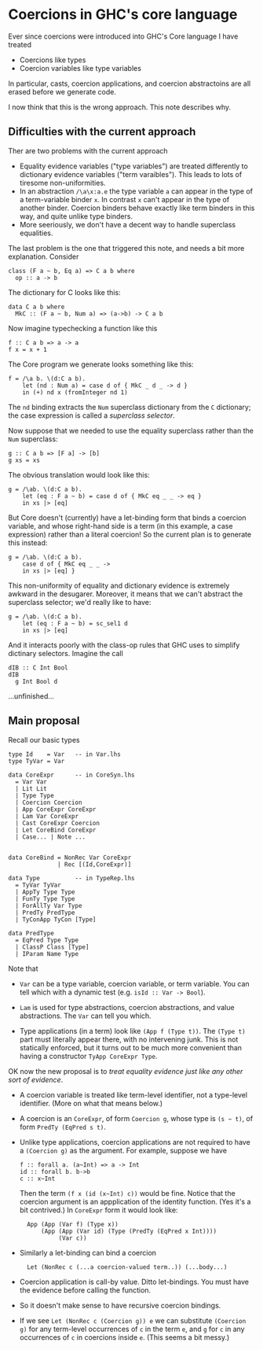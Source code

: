 # Coercions in GHC's core language


Ever since coercions were introduced into GHC's Core language
I have treated

- Coercions like types
- Coercion variables like type variables


In particular, casts, coercion applications, and coercion 
abstractoins are all erased before we generate code.


I now think that this is the wrong approach.  This note describes why.

## Difficulties with the current approach


Ther are two problems with the current approach

- Equality evidence variables ("type variables") are treated differently to dictionary evidence variables ("term varaibles"). This leads to lots of tiresome non-uniformities.
- In an abstraction `/\a\x:a.e` the type variable `a` can appear in the type of a term-variable binder `x`.  In contrast `x` can't appear in the type of another binder.  Coercion binders behave exactly like term binders in this way, and quite unlike type binders.
- More seeriously, we don't have a decent way to handle superclass equalities.


The last problem is the one that triggered this note, and needs a bit more explanation.  Consider

```wiki
class (F a ~ b, Eq a) => C a b where
  op :: a -> b
```


The dictionary for C looks like this:

```wiki
data C a b where
  MkC :: (F a ~ b, Num a) => (a->b) -> C a b
```


Now imagine typechecking a function like this

```wiki
f :: C a b => a -> a 
f x = x + 1
```


The Core program we generate looks something like this:

```wiki
f = /\a b. \(d:C a b).
    let (nd : Num a) = case d of { MkC _ d _ -> d }
    in (+) nd x (fromInteger nd 1)
```


The `nd` binding extracts the `Num` superclass dictionary from the
`C` dictionary; the case expression is called a *superclass selector*.


Now suppose that we needed to use the equality superclass rather than
the `Num` superclass:

```wiki
g :: C a b => [F a] -> [b]
g xs = xs
```


The obvious translation would look like this:

```wiki
g = /\ab. \(d:C a b).
    let (eq : F a ~ b) = case d of { MkC eq _ _ -> eq }
    in xs |> [eq]
```


But Core doesn't (currently) have a let-binding form that binds a coercion 
variable, and whose right-hand side is a term (in this example, a case expression)
rather than a literal coercion!  So the current plan is to generate this 
instead:

```wiki
g = /\ab. \(d:C a b).
    case d of { MkC eq _ _ -> 
    in xs |> [eq] }
```


This non-uniformity of equality and dictionary evidence 
is extremely awkward in the desugarer. Moreover, it means that we can't abstract
the superclass selector; we'd really like to have:

```wiki
g = /\ab. \(d:C a b).
    let (eq : F a ~ b) = sc_sel1 d
    in xs |> [eq]
```


And it interacts poorly with the class-op rules that GHC uses to simplify
dictinary selectors.  Imagine the call

```wiki
dIB :: C Int Bool
dIB
  g Int Bool d
```


...unfinished...

## Main proposal


Recall our basic types

```wiki
type Id    = Var   -- in Var.lhs
type TyVar = Var

data CoreExpr      -- in CoreSyn.lhs
  = Var Var 
  | Lit Lit
  | Type Type
  | Coercion Coercion
  | App CoreExpr CoreExpr
  | Lam Var CoreExpr
  | Cast CoreExpr Coercion
  | Let CoreBind CoreExpr
  | Case... | Note ...


data CoreBind = NonRec Var CoreExpr
              | Rec [(Id,CoreExpr)]

data Type          -- in TypeRep.lhs
  = TyVar TyVar
  | AppTy Type Type
  | FunTy Type Type
  | ForAllTy Var Type
  | PredTy PredType
  | TyConApp TyCon [Type]

data PredType
  = EqPred Type Type
  | ClassP Class [Type]
  | IParam Name Type 
```


Note that

- `Var` can be a type variable, coercion variable, or term variable.  You can tell which with a dynamic test (e.g. `isId :: Var -> Bool`).

- `Lam` is used for type abstractions, coercion abstractions, and value abstractions.  The `Var` can tell you which.

- Type applications (in a term) look like `(App f (Type t))`.  The `(Type t)` part must literally appear there,  with no intervening junk.  This is not statically enforced, but it turns out to be much more convenient than having a constructor `TyApp CoreExpr Type`.


OK now the new proposal is to *treat equality evidence just like any other sort of evidence*.

- A coercion variable is treated like term-level identifier, not a type-level identifier. (More on what that means below.)

- A coercion is an `CoreExpr`, of form `Coercion g`, whose type is `(s ~ t)`, of form `PredTy (EqPred s t)`.

- Unlike type applications, coercion applications are not required to have a `(Coercion g)` as the argument.  For example, suppose we have

  ```wiki
  f :: forall a. (a~Int) => a -> Int
  id :: forall b. b->b
  c :: x~Int
  ```

  Then the term `(f x (id (x~Int) c))` would be fine. Notice that the coercion argument is an appplication of the identity function.  (Yes it's a bit contrived.)  In `CoreExpr` form it would look like:

  ```wiki
    App (App (Var f) (Type x))
        (App (App (Var id) (Type (PredTy (EqPred x Int))))
             (Var c))
  ```

- Similarly a let-binding can bind a coercion

  ```wiki
    Let (NonRec c (...a coercion-valued term..)) (...body...)
  ```

- Coercion application is call-by value.  Ditto let-bindings.  You must have the evidence before calling the function.

- So it doesn't make sense to have recursive coercion bindings.

- If we see `Let (NonRec c (Coercion g)) e` we can substitute `(Coercion g)` for any term-level occurrences of `c` in the term `e`, and `g` for `c` in any occurrences of `c` in coercions inside `e`.  (This seems a bit messy.)
